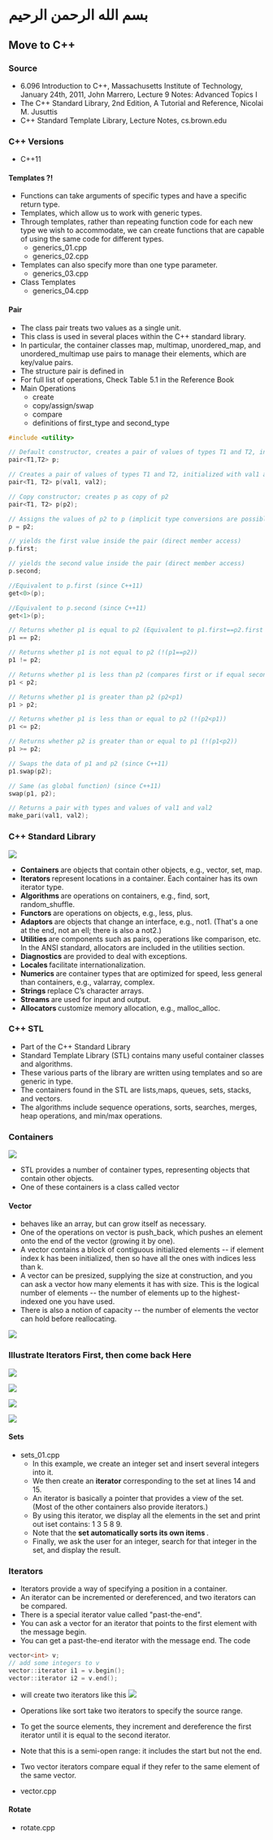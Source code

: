 # بسم الله الرحمن الرحيم

## Move to C++

### Source
- 6.096 Introduction to C++, Massachusetts Institute of Technology, January 24th, 2011, John Marrero, Lecture 9 Notes: Advanced Topics I
- The C++ Standard Library, 2nd Edition, A Tutorial and Reference, Nicolai M. Jusuttis
- C++ Standard Template Library, Lecture Notes, cs.brown.edu

### C++ Versions
- C++11

#### Templates ?!
- Functions can take arguments of specific types and have a specific return
type.
- Templates, which allow us to work with generic types.
- Through templates, rather than repeating function code for each new type we wish to accommodate, we can create functions that are capable of using the same code for different types.
  - generics_01.cpp
  - generics_02.cpp
- Templates can also specify more than one type parameter.
  - generics_03.cpp
- Class Templates
  - generics_04.cpp

#### Pair
- The class pair treats two values as a single unit.
- This class is used in several places within the C++ standard library.
- In particular, the container classes map, multimap, unordered_map, and unordered_multimap use pairs to manage their elements, which are key/value pairs.
- The structure pair is defined in <utility>
- For full list of operations, Check Table 5.1 in the Reference Book
- Main Operations
  - create
  - copy/assign/swap
  - compare
  - definitions of first_type and second_type

```c++
#include <utility>

// Default constructor, creates a pair of values of types T1 and T2, initialized with their default constructors
pair<T1,T2> p;

// Creates a pair of values of types T1 and T2, initialized with val1 and val2
pair<T1, T2> p(val1, val2);

// Copy constructor; creates p as copy of p2
pair<T1, T2> p(p2);

// Assigns the values of p2 to p (implicit type conversions are possible since C++11)
p = p2;

// yields the first value inside the pair (direct member access)
p.first;

// yields the second value inside the pair (direct member access)
p.second;

//Equivalent to p.first (since C++11)
get<0>(p);

//Equivalent to p.second (since C++11)
get<1>(p);

// Returns whether p1 is equal to p2 (Equivalent to p1.first==p2.first && p1.second==p2.second)
p1 == p2;

// Returns whether p1 is not equal to p2 (!(p1==p2))
p1 != p2;

// Returns whether p1 is less than p2 (compares first or if equal second of both values)
p1 < p2;

// Returns whether p1 is greater than p2 (p2<p1)
p1 > p2;

// Returns whether p1 is less than or equal to p2 (!(p2<p1))
p1 <= p2;

// Returns whether p2 is greater than or equal to p1 (!(p1<p2))
p1 >= p2;

// Swaps the data of p1 and p2 (since C++11)
p1.swap(p2);

// Same (as global function) (since C++11)
swap(p1, p2);

// Returns a pair with types and values of val1 and val2
make_pari(val1, val2);
```

### C++ Standard Library
<img src="./img/STL-01.png"> </img>

- <b> Containers </b> are objects that contain other objects, e.g., vector, set, map.
- <b> Iterators </b> represent locations in a container. Each container has its own iterator type.
- <b> Algorithms </b> are operations on containers, e.g., find, sort, random_shuffle.
- <b> Functors </b> are operations on objects, e.g., less, plus.
- <b> Adaptors </b> are objects that change an interface, e.g., not1. (That's a one at the end, not an ell; there
is also a not2.)
- <b> Utilities </b> are components such as pairs, operations like comparison, etc. In the ANSI standard,
allocators are included in the utilities section.
- <b> Diagnostics </b> are provided to deal with exceptions.
- <b> Locales </b> facilitate internationalization.
- <b> Numerics </b> are container types that are optimized for speed, less general than containers, e.g., valarray, complex.
- <b> Strings </b> replace C’s character arrays.
- <b> Streams </b> are used for input and output.
- <b> Allocators </b> customize memory allocation, e.g., malloc_alloc.

### C++ STL
- Part of the C++ Standard Library
- Standard Template Library (STL) contains many useful container classes and algorithms.
- These various parts of the library are written using templates and so are generic in type.
- The containers found in the STL are lists,maps, queues, sets, stacks, and vectors.
- The algorithms include sequence operations, sorts, searches, merges, heap operations, and min/max operations.

### Containers
<img src="./img/STL-02.png"> </img>

- STL provides a number of container types, representing objects that contain other objects.
- One of these containers is a class called vector

#### Vector
- behaves like an array, but can
grow itself as necessary.
- One of the operations on vector is push_back, which pushes an element onto the end of the vector (growing it by one).
- A vector contains a block of contiguous initialized elements -- if element index k has been initialized, then so have all the ones with indices less than k.
- A vector can be presized, supplying the size at construction, and you can ask a vector how many elements it has with size. This is the logical number of elements -- the number of elements up to the highest-indexed one you have used.
- There is also a notion of capacity -- the number of elements the vector can hold before reallocating.

<img src="./img/STL-vector-01.png"> </img>

### Illustrate Iterators First, then come back Here

<img src="img/STL-containers-01.png"> </img>

<img src="img/STL-containers-02.png"> </img>

<img src="img/STL-containers-03.png"> </img>

<img src="img/STL-containers-04.png"> </img>
#### Sets
- sets_01.cpp
  - In this example, we create an integer set and insert several integers into it.
  - We then create an <b>iterator</b> corresponding to the set at lines 14 and 15.
  - An iterator is basically a pointer that provides a view of the set. (Most of the other containers also provide iterators.)
  - By using this iterator, we display all the elements in the set and print out iset contains: 1 3 5 8 9.
  - Note that the <b> set automatically sorts its own items </b>.
  - Finally, we ask the user for an integer, search for that integer in the set, and display the result.

### Iterators
- Iterators provide a way of specifying a position in a container.
- An iterator can be incremented or dereferenced, and two iterators can be compared.
- There is a special iterator value called "past-the-end".
- You can ask a vector for an iterator that points to the first element with the message begin.
- You can get a past-the-end iterator with the message end. The code
```C++
vector<int> v;
// add some integers to v
vector::iterator i1 = v.begin();
vector::iterator i2 = v.end();
```
- will create two iterators like this
<img src="./img/STL-Iterators-01.png"> </img>

- Operations like sort take two iterators to specify the source range.
- To get the source elements, they increment and dereference the first iterator until it is
equal to the second iterator.
- Note that this is a semi-open range: it includes the start but not the end.
- Two vector iterators compare equal if they refer to the same element of the same
vector.

- vector.cpp

#### Rotate
- rotate.cpp
